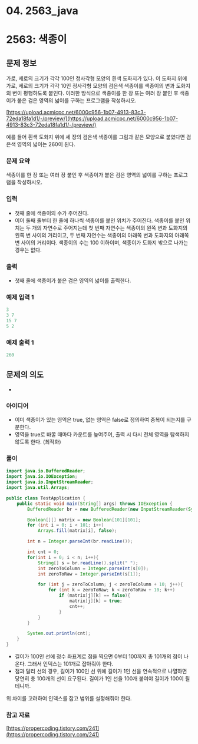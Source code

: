 # 04. 2563_java

# 2563: 색종이

## 문제 정보

가로, 세로의 크기가 각각 100인 정사각형 모양의 흰색 도화지가 있다. 이 도화지 위에 가로, 세로의 크기가 각각 10인 정사각형 모양의 검은색 색종이를 색종이의 변과 도화지의 변이 평행하도록 붙인다. 이러한 방식으로 색종이를 한 장 또는 여러 장 붙인 후 색종이가 붙은 검은 영역의 넓이를 구하는 프로그램을 작성하시오.

[https://upload.acmicpc.net/6000c956-1b07-4913-83c3-72eda18fa1d1/-/preview/](https://upload.acmicpc.net/6000c956-1b07-4913-83c3-72eda18fa1d1/-/preview/)

예를 들어 흰색 도화지 위에 세 장의 검은색 색종이를 그림과 같은 모양으로 붙였다면 검은색 영역의 넓이는 260이 된다.

### 문제 요약

색종이를 한 장 또는 여러 장 붙인 후 색종이가 붙은 검은 영역의 넓이를 구하는 프로그램을 작성하시오.

### 입력

- 첫째 줄에 색종이의 수가 주어진다.
- 이어 둘째 줄부터 한 줄에 하나씩 색종이를 붙인 위치가 주어진다. 색종이를 붙인 위치는 두 개의 자연수로 주어지는데 첫 번째 자연수는 색종이의 왼쪽 변과 도화지의 왼쪽 변 사이의 거리이고, 두 번째 자연수는 색종이의 아래쪽 변과 도화지의 아래쪽 변 사이의 거리이다. 색종이의 수는 100 이하이며, 색종이가 도화지 밖으로 나가는 경우는 없다.

### 출력

- 첫째 줄에 색종이가 붙은 검은 영역의 넓이를 출력한다.

### 예제 입력 1

```java
3
3 7
15 7
5 2
```

### 예제 출력 1

```java
260
```

## 문제의 의도

- 

### 아이디어

- 이미 색종이가 있는 영역은 true, 없는 영역은 false로 정의하여 중복이 되는지를 구분한다.
- 영역을 true로 바꿀 때마다 카운트를 높여주어, 출력 시 다시 전체 영역을 탐색하지 않도록 한다. (최적화)

### 풀이

```java
import java.io.BufferedReader;
import java.io.IOException;
import java.io.InputStreamReader;
import java.util.Arrays;

public class TestApplication {
    public static void main(String[] args) throws IOException {
        BufferedReader br = new BufferedReader(new InputStreamReader(System.in));

        Boolean[][] matrix = new Boolean[101][101];
        for (int i = 0; i < 101; i++)
            Arrays.fill(matrix[i], false);

        int n = Integer.parseInt(br.readLine());

        int cnt = 0;
        for(int i = 0; i < n; i++){
            String[] s = br.readLine().split(" ");
            int zeroToColumn = Integer.parseInt(s[0]);
            int zeroToRaw = Integer.parseInt(s[1]);

            for (int j = zeroToColumn; j < zeroToColumn + 10; j++){
                for (int k = zeroToRaw; k < zeroToRaw + 10; k++)
                    if (matrix[j][k] == false){
                        matrix[j][k] = true;
                        cnt++;
                    }
            }
        }

        System.out.println(cnt);
    }
}
```

- 길이가 100인 선에 정수 좌표계로 점을 찍으면 0부터 100까지 총 101개의 점이 나온다. 그래서 인덱스는 101개로 잡아줘야 한다.
- 점과 달리 선의 경우, 길이가 100인 선 위에 길이가 1인 선을 연속적으로 나열하면 당연히 총 100개의 선이 요구된다. 길이가 1인 선을 100개 붙여야 길이가 100이 될테니까.

위 차이를 고려하여 인덱스를 잡고 범위를 설정해줘야 한다.

### 참고 자료

[https://propercoding.tistory.com/241](https://propercoding.tistory.com/241)
